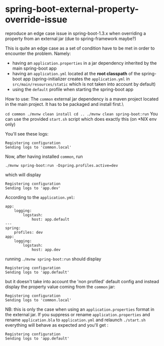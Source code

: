 # spring-boot-external-property-override-issue
reproduce an edge case issue in spring-boot-1.3.x when overriding a property from an external jar (due to spring-framework maybe?)

This is quite an edge case as a set of condition have to be met in order to encounter the problem.
Namely:
- having an `application.properties` in a jar dependency inherited by the main spring-boot app
- having an `application.yml` located at the **root classpath** of the spring-boot app (spring-initializer creates the `application.yml` in `src/main/resources/static` which is not taken into account by default)
- using the `default` profile when starting the spring-boot app

How to use:
The `common` external jar dependency is a maven project located in the main project. It has to be packaged and install first.\

``
cd common
./mvnw clean install
cd ..
./mvnw clean spring-boot:run
``
You can use the provided `start.sh` script which does exactly this (on *NIX env only)

You'll see these logs:

```
Registering configuration
Sending logs to 'common.local'
```

Now, after having installed ``common``, run

`./mvnw spring-boot:run -Dspring.profiles.active=dev`

which will display

```
Registering configuration
Sending logs to 'app.dev'
```

According to the `application.yml`:

```
app:
    logging:
        logstash:
            host: app.default
---
spring:
    profiles: dev
app:
    logging:
        logstash:
            host: app.dev
```

running `./mvnw spring-boot:run` should display

```
Registering configuration
Sending logs to 'app.default'
```

but it doesn't take into account the 'non profiled' default config and instead display the property value coming from the `common` jar:

```
Registering configuration
Sending logs to 'common.local'
```

NB: this is only the case when using an `application.properties` format in the external jar.
If you suppress or rename `application.properties` and rename `application.bla` to `application.yml` and relaunch `./start.sh` everything will behave as expected and you'll get :

```
Registering configuration
Sending logs to 'app.default'
```

